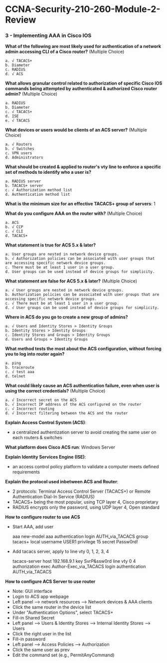 # CCNA-Security-210-260-Module-2-Review
### 3 - Implementing AAA in Cisco IOS


**What of the following are most likely used for authentication of a network admin accessing CLI of a Cisco router?** (Multiple Choice)

    a. √ TACACS+
    b. Diameter
    c. RADIUS
    d. √ ACS

**What allows granular control related to authorization of specific Cisco IOS commands being attempted by authenticated & authorized Cisco router admin?** (Multiple Choice)

    a. RADIUS
    b. Diameter
    c. √ TACACS+
    d. ISE
    e. √ TACACS

**What devices or users would be clients of an ACS server?** (Multiple Choice)

    a. √ Routers
    b. √ Switches
    c. VPN users
    d. Administrators

**What should be created & applied to router's vty line to enforce a specific set of methods to identify who a user is?**

    a. RADIUS server
    b. TACACS+ server
    c. √ Authorization method list
    d. Authentication method list

**What is the minimum size for an effective TACACS+ group of servers**: 1

**What do you configure AAA on the router with?** (Multiple Choice)

    a. ACS
    b. √ CCP
    c. √ CLI
    d. TACACS+

**What statement is true for ACS 5.x & later?**

    a. User groups are nested in network device groups.
    b. √ Authorization policies can be associated with user groups that are accessing specific network device groups.
    c. There must be at least 1 user in a user group.
    d. User groups can be used instead of device groups for simplicity.

**What statement are false for ACS 5.x & later?** (Multiple Choice)

    a. √ User groups are nested in network device groups.
    b. Authorization policies can be associated with user groups that are accessing specific network device groups.
    c. √ There must be at least 1 user in a user group.
    d. √ User groups can be used instead of device groups for simplicity.

**Where in ACS do you go to create a new group of admins?**

    a. √ Users and Identity Stores > Identity Groups
    b. Identity Stores > Identity Groups
    c. Identity Stores and Groups > Identity Groups
    d. Users and Groups > Identity Groups

**What method tests the most about the ACS configuration, without forcing you to log into router again?**

    a. ping
    b. traceroute
    c. √ test aaa
    d. telnet

**What could likely cause an ACS authentication failure, even when user is using the correct credentials?** (Multiple Choice)

    a. √ Incorrect secret on the ACS
    b. √ Incorrect IP address of the ACS configured on the router
    c. √ Incorrect routing
    d. √ Incorrect filtering between the ACS and the router
    
**Explain Access Control System (ACS)**:
 - a centralized authentization server to avoid creating the same user on each routers & switches

**What platform does Cisco ACS run**: Windows Server

**Explain Identity Services Engine (ISE)**:
 - an access control policy platform to validate a computer meets defined requirements

**Explain the protocol used inbetween ACS and Router**:
 - 2 protocols: Terminal Access Control Server (TACACS+) or Remote Authentication Dial-In Service (RADIUS)
 - TACACS+ being the most popular, using TCP layer 4, Cisco proprietary
 - RADIUS encrypts only the password, using UDP layer 4, Open standard

  **How to configure router to use ACS**

 - Start AAA, add user

    aaa new-model
    aaa authentication login AUTH_via_TACACS group tacacs+ local
    username USER1 privilege 15 secret Passw0rd!

 - Add tacacs server, apply to line vty 0, 1, 2, 3, 4

    tacacs-server host 192.168.9.1 key SvrP&ssw0rd
    line vty 0 4
    authorization exec Author-Exec_via_TACACS
    login authentication AUTH_via_TACACS

  **How to configure ACS Server to use router**
 - Note: GUI interface
 - Login to ACS app webpage
 - Left panel --> network resources --> Network devices & AAA clients
 - Click the same router in the device list
 - Under "Authentication Options", select TACACS+
 - Fill-in Shared Secret
 - Left panel --> Users & Identity Stores --> Internal Identity Stores --> Users
 - Click the right user in the list
 - Fill-in password
 - Left panel --> Access Policies --> Authorization
 - Click the same user as prev
 - Edit the command set (e.g., PermitAnyCommand)
